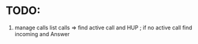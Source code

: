 TODO:
=======

1) manage calls
	list calls => find active call and HUP ; if no active call find incoming and Answer
